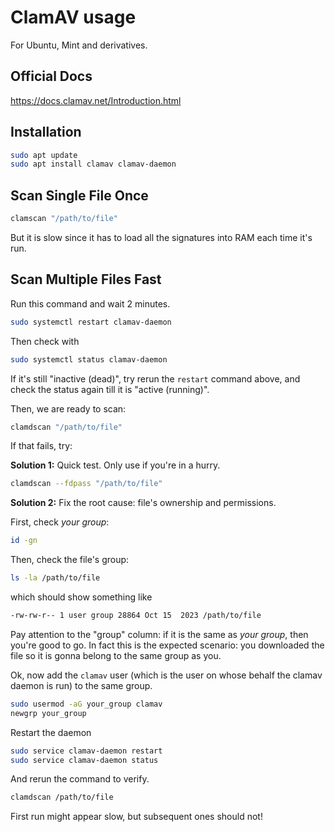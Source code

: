 # ClamAV usage

For Ubuntu, Mint and derivatives.

## Official Docs

<https://docs.clamav.net/Introduction.html>

## Installation

```sh
sudo apt update
sudo apt install clamav clamav-daemon
```

## Scan Single File Once

```sh
clamscan "/path/to/file"
```

But it is slow since it has to load all the signatures into RAM
each time it's run.

## Scan Multiple Files Fast

Run this command and wait 2 minutes.

```sh
sudo systemctl restart clamav-daemon
```

Then check with

```sh
sudo systemctl status clamav-daemon
```

If it's still "inactive (dead)", try rerun the `restart` command
above, and check the status again till it is "active (running)".

Then, we are ready to scan:

```sh
clamdscan "/path/to/file"
```

If that fails, try:

**Solution 1:** Quick test. Only use if you're in a hurry.

```sh
clamdscan --fdpass "/path/to/file"
```

**Solution 2:** Fix the root cause: file's ownership and permissions.

First, check *your group*:

```sh
id -gn
```

Then, check the file's group:

```sh
ls -la /path/to/file
```

which should show something like

```sh
-rw-rw-r-- 1 user group 28864 Oct 15  2023 /path/to/file
```

Pay attention to the "group" column: if it is the same as
*your group*, then you're good to go. In fact this is the
expected scenario: you downloaded the file so it is gonna
belong to the same group as you.

Ok, now add the `clamav` user (which is the user on whose
behalf the clamav daemon is run) to the same group.

```sh
sudo usermod -aG your_group clamav
newgrp your_group
```

Restart the daemon

```sh
sudo service clamav-daemon restart
sudo service clamav-daemon status
```

And rerun the command to verify.

```sh
clamdscan /path/to/file
```

First run might appear slow, but subsequent ones should not!
